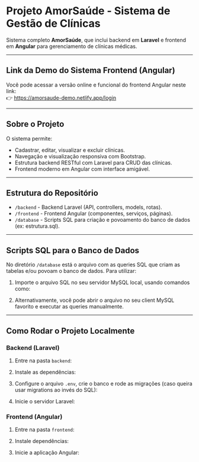 # Projeto AmorSaúde - Sistema de Gestão de Clínicas

Sistema completo **AmorSaúde**, que inclui backend em **Laravel** e frontend em **Angular** para gerenciamento de clínicas médicas.

---

## Link da Demo do Sistema Frontend (Angular)

Você pode acessar a versão online e funcional do frontend Angular neste link:  
👉 https://amorsaude-demo.netlify.app/login

---

## Sobre o Projeto

O sistema permite:

- Cadastrar, editar, visualizar e excluir clínicas.
- Navegação e visualização responsiva com Bootstrap.
- Estrutura backend RESTful com Laravel para CRUD das clínicas.
- Frontend moderno em Angular com interface amigável.

---

## Estrutura do Repositório

- `/backend` - Backend Laravel (API, controllers, models, rotas).  
- `/frontend` - Frontend Angular (componentes, serviços, páginas).  
- `/database` - Scripts SQL para criação e povoamento do banco de dados (ex: estrutura.sql).  

---

## Scripts SQL para o Banco de Dados

No diretório `/database` está o arquivo com as queries SQL que criam as tabelas e/ou povoam o banco de dados. Para utilizar:

1. Importe o arquivo SQL no seu servidor MySQL local, usando comandos como:  


2. Alternativamente, você pode abrir o arquivo no seu client MySQL favorito e executar as queries manualmente.

---

## Como Rodar o Projeto Localmente

### Backend (Laravel)

1. Entre na pasta `backend`:


2. Instale as dependências:


3. Configure o arquivo `.env`, crie o banco e rode as migrações (caso queira usar migrations ao invés do SQL):


4. Inicie o servidor Laravel:

### Frontend (Angular)

1. Entre na pasta `frontend`:



2. Instale dependências:



3. Inicie a aplicação Angular:

